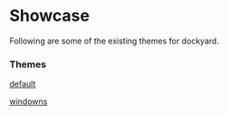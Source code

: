 # Showcase

Following are some of the existing themes for dockyard.

### Themes

[default]()

[windowns]()